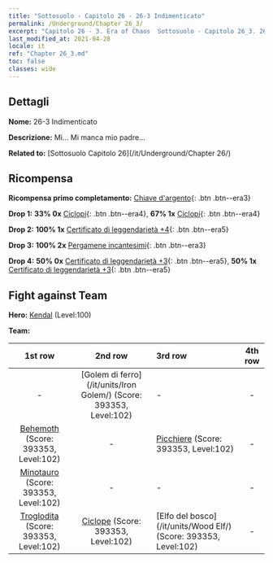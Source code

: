 ```yaml
---
title: "Sottosuolo - Capitolo 26 - 26-3 Indimenticato"
permalink: /Underground/Chapter 26_3/
excerpt: "Capitolo 26 - 3. Era of Chaos  Sottosuolo - Capitolo 26_3. 26-3 Indimenticato"
last_modified_at: 2021-04-28
locale: it
ref: "Chapter 26_3.md"
toc: false
classes: wide
---
```


## Dettagli

 **Nome:** 26-3 Indimenticato

 **Descrizione:** Mi... Mi manca mio padre...

 **Related to:** [Sottosuolo Capitolo 26](/it/Underground/Chapter 26/)

## Ricompensa

 **Ricompensa primo completamento:** [Chiave d'argento](/ItemsIT/con_693/){: .btn .btn--era3}

 **Drop 1:** **33% 0x** [Ciclopi](/ItemsIT/unt_222/){: .btn .btn--era4}, **67% 1x** [Ciclopi](/ItemsIT/unt_222/){: .btn .btn--era4}

 **Drop 2:** **100% 1x** [Certificato di leggendarietà +4](/ItemsIT/mat_95/){: .btn .btn--era5}

 **Drop 3:** **100% 2x** [Pergamene incantesimi](/ItemsIT/con_694/){: .btn .btn--era3}

 **Drop 4:** **50% 0x** [Certificato di leggendarietà +3](/ItemsIT/mat_88/){: .btn .btn--era5}, **50% 1x** [Certificato di leggendarietà +3](/ItemsIT/mat_88/){: .btn .btn--era5}


## Fight against Team
 **Hero:** [Kendal](/it/heroes/Kendal/) (Level:100)

 **Team:**


  | 1st row | 2nd row | 3rd row | 4th row |
  |:----:|:----:|:----|:----:|
  | - | [Golem di ferro](/it/units/Iron Golem/) (Score: 393353, Level:102)  | - | - |
  | [Behemoth](/it/units/Behemoth/) (Score: 393353, Level:102)  | - | [Picchiere](/it/units/Pikeman/) (Score: 393353, Level:102)  | - |
  | [Minotauro](/it/units/Minotaur/) (Score: 393353, Level:102)  | - | - | - |
  | [Troglodita](/it/units/Troglodyte/) (Score: 393353, Level:102)  | [Ciclope](/it/units/Cyclops/) (Score: 393353, Level:102)  | [Elfo del bosco](/it/units/Wood Elf/) (Score: 393353, Level:102)  | - |


